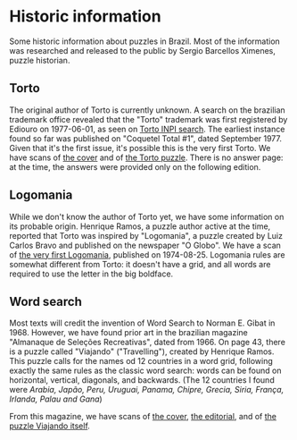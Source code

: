 # Historic information

Some historic information about puzzles in Brazil. Most of the information was researched and released to the public by Sergio Barcellos Ximenes, puzzle historian.

## Torto

The original author of Torto is currently unknown. A search on the brazilian trademark office revealed that the "Torto" trademark was first registered by Ediouro on 1977-06-01, as seen on [Torto INPI search](torto-inpi.pdf). The earliest instance found so far was published on "Coquetel Total #1", dated September 1977. Given that it's the first issue, it's possible this is the very first Torto. We have scans of [the cover](coquetel-total-cover.pdf) and of [the Torto puzzle](coquetel-total-torto.pdf). There is no answer page: at the time, the answers were provided only on the following edition.

## Logomania

While we don't know the author of Torto yet, we have some information on its probable origin. Henrique Ramos, a puzzle author active at the time, reported that Torto was inspired by "Logomania", a puzzle created by Luiz Carlos Bravo and published on the newspaper "O Globo". We have a scan of [the very first Logomania](logomania.pdf), published on 1974-08-25. Logomania rules are somewhat different from Torto: it doesn't have a grid, and all words are required to use the letter in the big boldface.

## Word search

Most texts will credit the invention of Word Search to Norman E. Gibat in 1968. However, we have found prior art in the brazilian magazine "Almanaque de Seleções Recreativas", dated from 1966. On page 43, there is a puzzle called "Viajando" ("Travelling"), created by Henrique Ramos. This puzzle calls for the names od 12 countries in a word grid, following exactly the same rules as the classic word search: words can be found on horizontal, vertical, diagonals, and backwards. (The 12 countries I found were *Arabia, Japão, Peru, Uruguai, Panama, Chipre, Grecia, Siria, França, Irlanda, Palau and Gana*)

From this magazine, we have scans of [the cover](Almanaque-cover.jpg), [the editorial](Almanaque-address.jpg), and of [the puzzle Viajando itself](Almanaque-wordsearch.jpg).
